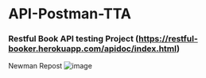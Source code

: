 # API-Postman-TTA

### Restful Book API testing Project (https://restful-booker.herokuapp.com/apidoc/index.html)
Newman Repost
![image](https://github.com/rajsony916/API-Postman-TTA/assets/11897733/151b60e4-30de-4526-9714-b425c87a878c)
